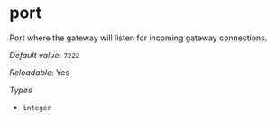 # port

Port where the gateway will listen for incoming gateway connections.

*Default value*: `7222`

*Reloadable*: Yes

*Types*

- `integer`


